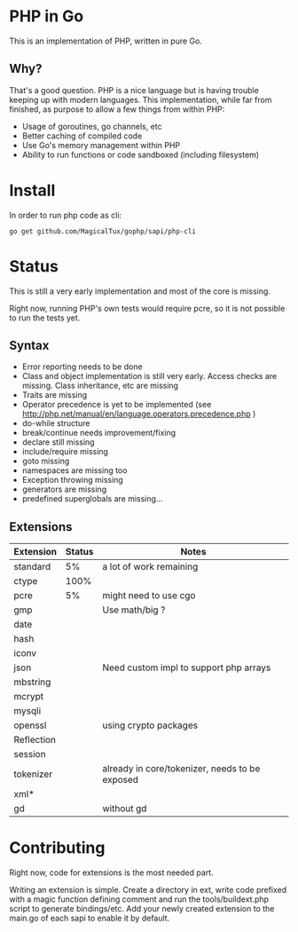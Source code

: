 # PHP in Go

This is an implementation of PHP, written in pure Go.

## Why?

That's a good question. PHP is a nice language but is having trouble keeping up with modern languages. This implementation, while far from finished, as purpose to allow a few things from within PHP:

* Usage of goroutines, go channels, etc
* Better caching of compiled code
* Use Go's memory management within PHP
* Ability to run functions or code sandboxed (including filesystem)

# Install

In order to run php code as cli:

	go get github.com/MagicalTux/gophp/sapi/php-cli

# Status

This is still a very early implementation and most of the core is missing.

Right now, running PHP's own tests would require pcre, so it is not possible to run the tests yet.

## Syntax

* Error reporting needs to be done
* Class and object implementation is still very early. Access checks are missing. Class inheritance, etc are missing
* Traits are missing
* Operator precedence is yet to be implemented (see http://php.net/manual/en/language.operators.precedence.php )
* do-while structure
* break/continue needs improvement/fixing
* declare still missing
* include/require missing
* goto missing
* namespaces are missing too
* Exception throwing missing
* generators are missing
* predefined superglobals are missing...

## Extensions

| Extension  | Status | Notes                                          |
|------------|--------|------------------------------------------------|
| standard   |     5% | a lot of work remaining                        |
| ctype      |   100% |                                                |
| pcre       |     5% | might need to use cgo                          |
| gmp        |        | Use math/big ?                                 |
| date       |        |                                                |
| hash       |        |                                                |
| iconv      |        |                                                |
| json       |        | Need custom impl to support php arrays         |
| mbstring   |        |                                                |
| mcrypt     |        |                                                |
| mysqli     |        |                                                |
| openssl    |        | using crypto packages                          |
| Reflection |        |                                                |
| session    |        |                                                |
| tokenizer  |        | already in core/tokenizer, needs to be exposed |
| xml*       |        |                                                |
| gd         |        | without gd                                     |

# Contributing

Right now, code for extensions is the most needed part.

Writing an extension is simple. Create a directory in ext, write code prefixed with a magic function defining comment and run the tools/buildext.php script to generate bindings/etc. Add your newly created extension to the main.go of each sapi to enable it by default.

